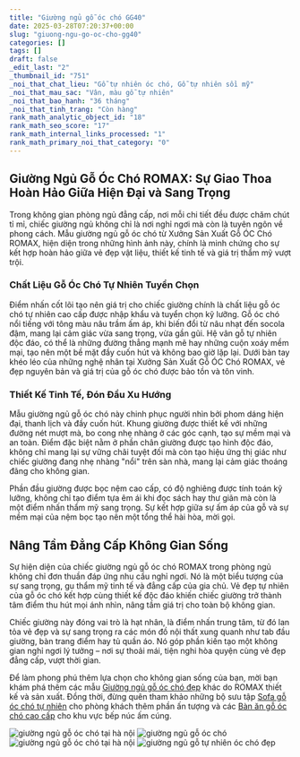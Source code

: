 ```yaml
---
title: "Giường ngủ gỗ óc chó GG40"
date: 2025-03-28T07:20:37+00:00
slug: "giuong-ngu-go-oc-cho-gg40"
categories: []
tags: []
draft: false
_edit_last: "2"
_thumbnail_id: "751"
_noi_that_chat_lieu: "Gỗ tự nhiên óc chó, Gỗ tự nhiên sồi mỹ"
_noi_that_mau_sac: "Vân, màu gỗ tự nhiên"
_noi_that_bao_hanh: "36 tháng"
_noi_that_tinh_trang: "Còn hàng"
rank_math_analytic_object_id: "18"
rank_math_seo_score: "17"
rank_math_internal_links_processed: "1"
rank_math_primary_noi_that_category: "0"
---
```

## Giường Ngủ Gỗ Óc Chó ROMAX: Sự Giao Thoa Hoàn Hảo Giữa Hiện Đại và Sang Trọng

Trong không gian phòng ngủ đẳng cấp, nơi mỗi chi tiết đều được chăm chút tỉ mỉ, chiếc giường ngủ không chỉ là nơi nghỉ ngơi mà còn là tuyên ngôn về phong cách. Mẫu giường ngủ gỗ óc chó từ Xưởng Sản Xuất Gỗ ÓC Chó ROMAX, hiện diện trong những hình ảnh này, chính là minh chứng cho sự kết hợp hoàn hảo giữa vẻ đẹp vật liệu, thiết kế tinh tế và giá trị thẩm mỹ vượt trội.

### Chất Liệu Gỗ Óc Chó Tự Nhiên Tuyển Chọn

Điểm nhấn cốt lõi tạo nên giá trị cho chiếc giường chính là chất liệu gỗ óc chó tự nhiên cao cấp được nhập khẩu và tuyển chọn kỹ lưỡng. Gỗ óc chó nổi tiếng với tông màu nâu trầm ấm áp, khi biến đổi từ nâu nhạt đến socola đậm, mang lại cảm giác vừa sang trọng, vừa gần gũi. Hệ vân gỗ tự nhiên độc đáo, có thể là những đường thẳng mạnh mẽ hay những cuộn xoáy mềm mại, tạo nên một bề mặt đầy cuốn hút và không bao giờ lặp lại. Dưới bàn tay khéo léo của những nghệ nhân tại Xưởng Sản Xuất Gỗ ÓC Chó ROMAX, vẻ đẹp nguyên bản và giá trị của gỗ óc chó được bảo tồn và tôn vinh.

### Thiết Kế Tinh Tế, Đón Đầu Xu Hướng

Mẫu giường ngủ gỗ óc chó này chinh phục người nhìn bởi phom dáng hiện đại, thanh lịch và đầy cuốn hút. Khung giường được thiết kế với những đường nét mượt mà, bo cong nhẹ nhàng ở các góc cạnh, tạo sự mềm mại và an toàn. Điểm đặc biệt nằm ở phần chân giường được tạo hình độc đáo, không chỉ mang lại sự vững chãi tuyệt đối mà còn tạo hiệu ứng thị giác như chiếc giường đang nhẹ nhàng "nổi" trên sàn nhà, mang lại cảm giác thoáng đãng cho không gian.

Phần đầu giường được bọc nệm cao cấp, có độ nghiêng được tính toán kỹ lưỡng, không chỉ tạo điểm tựa êm ái khi đọc sách hay thư giãn mà còn là một điểm nhấn thẩm mỹ sang trọng. Sự kết hợp giữa sự ấm áp của gỗ và sự mềm mại của nệm bọc tạo nên một tổng thể hài hòa, mời gọi.

## Nâng Tầm Đẳng Cấp Không Gian Sống

Sự hiện diện của chiếc giường ngủ gỗ óc chó ROMAX trong phòng ngủ không chỉ đơn thuần đáp ứng nhu cầu nghỉ ngơi. Nó là một biểu tượng của sự sang trọng, gu thẩm mỹ tinh tế và đẳng cấp của gia chủ. Vẻ đẹp tự nhiên của gỗ óc chó kết hợp cùng thiết kế độc đáo khiến chiếc giường trở thành tâm điểm thu hút mọi ánh nhìn, nâng tầm giá trị cho toàn bộ không gian.

Chiếc giường này đóng vai trò là hạt nhân, là điểm nhấn trung tâm, từ đó lan tỏa vẻ đẹp và sự sang trọng ra các món đồ nội thất xung quanh như tab đầu giường, bàn trang điểm hay tủ quần áo. Nó góp phần kiến tạo một không gian nghỉ ngơi lý tưởng – nơi sự thoải mái, tiện nghi hòa quyện cùng vẻ đẹp đẳng cấp, vượt thời gian.

Để làm phong phú thêm lựa chọn cho không gian sống của bạn, mời bạn khám phá thêm các mẫu [Giường ngủ gỗ óc chó đẹp](https://romax.vn/danh-muc/phong-ngu/giuong-go-oc-cho/) khác do ROMAX thiết kế và sản xuất. Đồng thời, đừng quên tham khảo những bộ sưu tập [Sofa gỗ óc chó tự nhiên](https://romax.vn/danh-muc/phong-khach/sofa-go-oc-cho/) cho phòng khách thêm phần ấn tượng và các [Bàn ăn gỗ óc chó cao cấp](https://romax.vn/danh-muc/phong-bep/ban-an-go-oc-cho/) cho khu vực bếp núc ấm cúng.

![giường ngủ gỗ óc chó tại hà nội](/img/giuong/gg40/giuong-go-oc-cho-gg40-50.webp)
![giường ngủ gỗ óc chó](/img/giuong/gg40/giuong-go-oc-cho-gg40-51.webp)
![giường ngủ gỗ óc chó tại hà nội](/img/giuong/gg40/giuong-go-oc-cho-gg40-52.webp)
![giường ngủ gỗ tự nhiên óc chó đẹp](/img/giuong/gg40/giuong-go-oc-cho-gg40-53.webp)